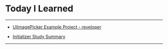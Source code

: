 # Today I Learned

---

- [UIImagePicker Example Project - reveloper](https://github.com/VincentGeranium/Swift-Study/tree/master/2019-11-02-UIImagePickerExample-rebeloper-master-Version)

- [Initializer Study Summary](https://github.com/VincentGeranium/Swift-Study/tree/master/2019-11-02-Summary-initializer.playground)

---
